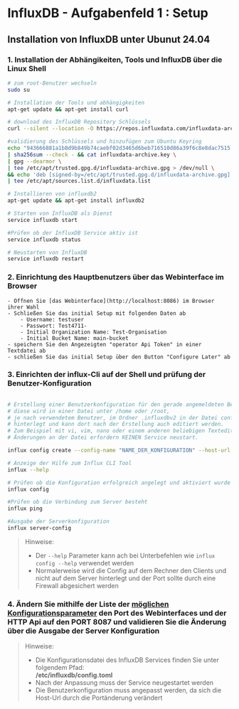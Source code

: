 # InfluxDB - Aufgabenfeld 1 : Setup

## Installation von InfluxDB unter Ubunut 24.04

### 1. Installation der Abhängikeiten, Tools und InfluxDB über die Linux Shell

```bash
# zum root-Benutzer wechseln
sudo su

# Installation der Tools und abhängigkeiten
apt-get update && apt-get install curl 

# download des InfluxDB Repository Schlüssels
curl --silent --location -O https://repos.influxdata.com/influxdata-archive.key 

#validierung des Schlüssels und hinzufügen zum Ubuntu Keyring
echo "943666881a1b8d9b849b74caebf02d3465d6beb716510d86a39f6c8e8dac7515 influxdata-archive.key" \
| sha256sum --check - && cat influxdata-archive.key \
| gpg --dearmor \
| tee /etc/apt/trusted.gpg.d/influxdata-archive.gpg > /dev/null \
&& echo 'deb [signed-by=/etc/apt/trusted.gpg.d/influxdata-archive.gpg] https://repos.influxdata.com/debian stable main' \
| tee /etc/apt/sources.list.d/influxdata.list

# Installieren von influxdb2
apt-get update && apt-get install influxdb2

# Starten von InfluxDB als Dienst
service influxdb start

#Prüfen ob der InfluxDB Service aktiv ist
service influxdb status

# Neustarten von InfluxDB
service influxdb restart
```

### 2. Einrichtung des Hauptbenutzers über das Webinterface im Browser

    - Öffnen Sie [das Webinterface](http://localhost:8086) im Browser ihrer Wahl
    - Schließen Sie das initial Setup mit folgenden Daten ab
        - Username: testuser
        - Passwort: Test4711-
        - Initial Organization Name: Test-Organisation
        - Initial Bucket Name: main-bucket
    - speichern Sie den Angezeigten "operator Api Token" in einer Textdatei ab
    - schließen Sie das initial Setup über den Button "Configure Later" ab


### 3. Einrichten der influx-Cli auf der Shell und prüfung der Benutzer-Konfiguration
```bash

# Erstellung einer Benutzerkonfiguration für den gerade angemeldeten Benutzer - 
# diese wird in einer Datei unter /home oder /root, 
# je nach verwendetem Benutzer, im Ordner .influxdbv2 in der Datei configs 
# hinterlegt und kann dort nach der Erstellung auch editiert werden. 
# Zum Beispiel mit vi, vim, nano oder einem anderen beliebigen Texteditor. 
# Änderungen an der Datei erfordern KEINEN Service neustart.

influx config create --config-name "NAME_DER_KONFIGURATION" --host-url "http://localhost:8086" --org "ORGANISATIONS_NAME" --token "OPERATOR_TOKEN" --active

# Anzeige der Hilfe zum Influx CLI Tool
influx --help

# Prüfen ob die Konfiguration erfolgreich angelegt und aktiviert wurde
influx config

#Prüfen ob die Verbindung zum Server besteht
influx ping

#Ausgabe der Serverkonfiguration
influx server-config
```
>Hinweise:
>- Der ``--help`` Parameter kann ach bei Unterbefehlen wie ``influx config --help`` verwendet werden
>- Normalerweise wird die Config auf dem Rechner den Clients und nicht auf dem Server hinterlegt und der Port sollte durch eine Firewall abgesichert werden


### 4. Ändern Sie mithilfe der Liste der [möglichen Konfigurationsparameter](https://docs.influxdata.com/influxdb/v2/reference/config-options/#configuration-options) den Port des Webinterfaces und der HTTP Api auf den PORT 8087 und validieren Sie die Änderung über die Ausgabe der Server Konfiguration


>Hinweise:
>
>- Die Konfigurationsdatei des InfluxDB Services finden Sie unter folgendem Pfad:  
>    **/etc/influxdb/config.toml**
>- Nach der Anpassung muss der Service neugestartet werden
>- Die Benutzerkonfiguration muss angepasst werden, da sich die Host-Url durch die Portänderung verändert   


